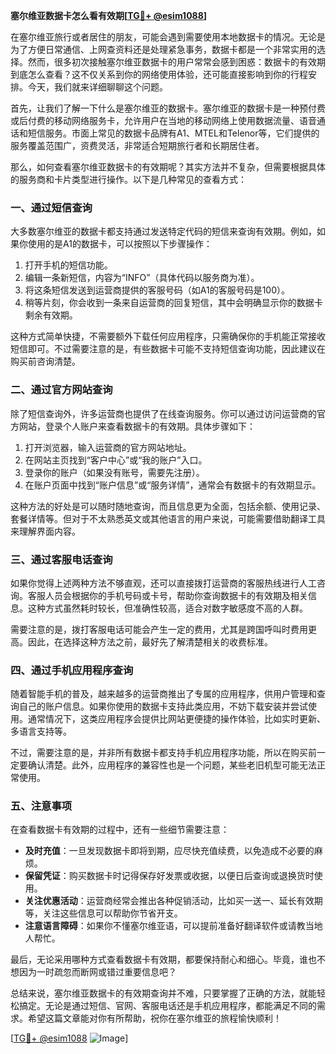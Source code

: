 **塞尔维亚数据卡怎么看有效期[[TG💪+ @esim1088](https://t.me/s/esim1088)]**

在塞尔维亚旅行或者居住的朋友，可能会遇到需要使用本地数据卡的情况。无论是为了方便日常通信、上网查资料还是处理紧急事务，数据卡都是一个非常实用的选择。然而，很多初次接触塞尔维亚数据卡的用户常常会感到困惑：数据卡的有效期到底怎么查看？这不仅关系到你的网络使用体验，还可能直接影响到你的行程安排。今天，我们就来详细聊聊这个问题。

首先，让我们了解一下什么是塞尔维亚的数据卡。塞尔维亚的数据卡是一种预付费或后付费的移动网络服务卡，允许用户在当地的移动网络上使用数据流量、语音通话和短信服务。市面上常见的数据卡品牌有A1、MTEL和Telenor等，它们提供的服务覆盖范围广，资费灵活，非常适合短期旅行者和长期居住者。

那么，如何查看塞尔维亚数据卡的有效期呢？其实方法并不复杂，但需要根据具体的服务商和卡片类型进行操作。以下是几种常见的查看方式：

### 一、通过短信查询

大多数塞尔维亚的数据卡都支持通过发送特定代码的短信来查询有效期。例如，如果你使用的是A1的数据卡，可以按照以下步骤操作：

1. 打开手机的短信功能。
2. 编辑一条新短信，内容为“INFO”（具体代码以服务商为准）。
3. 将这条短信发送到运营商提供的客服号码（如A1的客服号码是100）。
4. 稍等片刻，你会收到一条来自运营商的回复短信，其中会明确显示你的数据卡剩余有效期。

这种方式简单快捷，不需要额外下载任何应用程序，只需确保你的手机能正常接收短信即可。不过需要注意的是，有些数据卡可能不支持短信查询功能，因此建议在购买前咨询清楚。

### 二、通过官方网站查询

除了短信查询外，许多运营商也提供了在线查询服务。你可以通过访问运营商的官方网站，登录个人账户来查看数据卡的有效期。具体步骤如下：

1. 打开浏览器，输入运营商的官方网站地址。
2. 在网站主页找到“客户中心”或“我的账户”入口。
3. 登录你的账户（如果没有账号，需要先注册）。
4. 在账户页面中找到“账户信息”或“服务详情”，通常会有数据卡的有效期显示。

这种方法的好处是可以随时随地查询，而且信息更为全面，包括余额、使用记录、套餐详情等。但对于不太熟悉英文或其他语言的用户来说，可能需要借助翻译工具来理解界面内容。

### 三、通过客服电话查询

如果你觉得上述两种方法不够直观，还可以直接拨打运营商的客服热线进行人工咨询。客服人员会根据你的手机号码或卡号，帮助你查询数据卡的有效期及相关信息。这种方式虽然耗时较长，但准确性较高，适合对数字敏感度不高的人群。

需要注意的是，拨打客服电话可能会产生一定的费用，尤其是跨国呼叫时费用更高。因此，在选择这种方法之前，最好先了解清楚相关的收费标准。

### 四、通过手机应用程序查询

随着智能手机的普及，越来越多的运营商推出了专属的应用程序，供用户管理和查询自己的账户信息。如果你使用的数据卡支持此类应用，不妨下载安装并尝试使用。通常情况下，这类应用程序会提供比网站更便捷的操作体验，比如实时更新、多语言支持等。

不过，需要注意的是，并非所有数据卡都支持手机应用程序功能，所以在购买前一定要确认清楚。此外，应用程序的兼容性也是一个问题，某些老旧机型可能无法正常使用。

### 五、注意事项

在查看数据卡有效期的过程中，还有一些细节需要注意：

- **及时充值**：一旦发现数据卡即将到期，应尽快充值续费，以免造成不必要的麻烦。
- **保留凭证**：购买数据卡时记得保存好发票或收据，以便日后查询或退换货时使用。
- **关注优惠活动**：运营商经常会推出各种促销活动，比如买一送一、延长有效期等，关注这些信息可以帮助你节省开支。
- **注意语言障碍**：如果你不懂塞尔维亚语，可以提前准备好翻译软件或请教当地人帮忙。

最后，无论采用哪种方式查看数据卡有效期，都要保持耐心和细心。毕竟，谁也不想因为一时疏忽而断网或错过重要信息吧？

总结来说，塞尔维亚数据卡的有效期查询并不难，只要掌握了正确的方法，就能轻松搞定。无论是通过短信、官网、客服电话还是手机应用程序，都能满足不同的需求。希望这篇文章能对你有所帮助，祝你在塞尔维亚的旅程愉快顺利！

[[TG💪+ @esim1088](https://t.me/s/esim1088) ![Image](https://i.postimg.cc/4NQfJmqS/Snipaste-2025-05-13-00-14-12.png)]